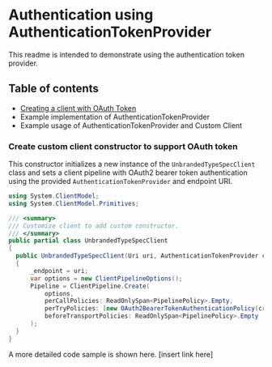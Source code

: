 # Authentication using AuthenticationTokenProvider

This readme is intended to demonstrate using the authentication token provider.

## Table of contents

- [Creating a client with OAuth Token](#create-custom-client-constructor-to-support-oauth-token)
- Example implementation of AuthenticationTokenProvider
- Example usage of AuthenticationTokenProvider and Custom Client

### Create custom client constructor to support OAuth token

This constructor initializes a new instance of the `UnbrandedTypeSpecClient` class and sets a client pipeline with OAuth2 bearer token authentication using the provided `AuthenticationTokenProvider` and endpoint URI.

```csharp
using System.ClientModel;
using System.ClientModel.Primitives;

/// <summary>
/// Customize client to add custom constructor.
/// </summary>
public partial class UnbrandedTypeSpecClient
{
  public UnbrandedTypeSpecClient(Uri uri, AuthenticationTokenProvider credential)
  {
      _endpoint = uri;
      var options = new ClientPipelineOptions();
      Pipeline = ClientPipeline.Create(
          options,
          perCallPolicies: ReadOnlySpan<PipelinePolicy>.Empty,
          perTryPolicies: [new OAuth2BearerTokenAuthenticationPolicy(credential, flows)],
          beforeTransportPolicies: ReadOnlySpan<PipelinePolicy>.Empty
      );
  }
}
```

A more detailed code sample is shown here. [insert link here]

